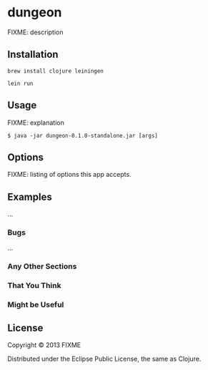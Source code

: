 # dungeon

FIXME: description

## Installation

`brew install clojure leiningen`

`lein run`

## Usage

FIXME: explanation

    $ java -jar dungeon-0.1.0-standalone.jar [args]

## Options

FIXME: listing of options this app accepts.

## Examples

...

### Bugs

...

### Any Other Sections
### That You Think
### Might be Useful

## License

Copyright © 2013 FIXME

Distributed under the Eclipse Public License, the same as Clojure.

